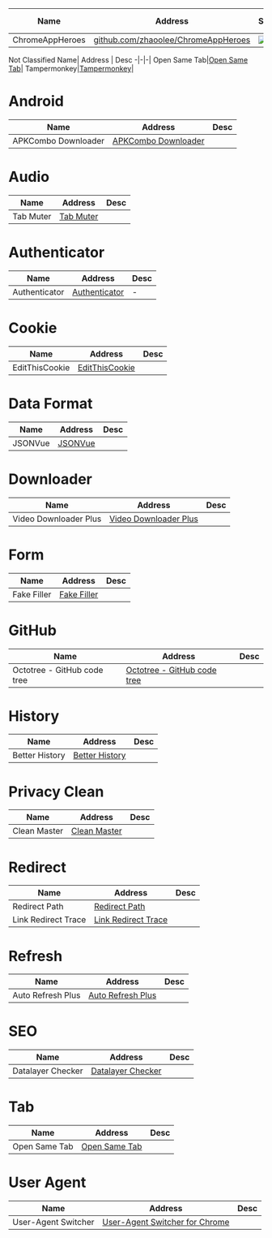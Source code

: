 Name| Address | Star| Last Update| Desc
-|-|-|-|-|
ChromeAppHeroes|[github.com/zhaoolee/ChromeAppHeroes](https://github.com/zhaoolee/ChromeAppHeroes)|<img src="https://img.shields.io/github/stars/zhaoolee/ChromeAppHeroes?style=for-the-badge" />|<img src="https://img.shields.io/github/last-commit/zhaoolee/ChromeAppHeroes?style=for-the-badge" />|-

Not Classified
Name| Address | Desc
-|-|-|
Open Same Tab|[Open Same Tab](https://chromewebstore.google.com/detail/fpkmdincjjgncpbbmeclgbpjmgdehmph?hl=en)|
Tampermonkey|[Tampermonkey](https://chromewebstore.google.com/detail/tampermonkey/dhdgffkkebhmkfjojejmpbldmpobfkfo)|

# Android
Name| Address | Desc
-|-|-|
APKCombo Downloader|[APKCombo Downloader](https://chromewebstore.google.com/detail/apkcombo-downloader/idkigghdjmipnppaeahkpcoaiphjdccm)|


# Audio
Name| Address | Desc
-|-|-|
Tab Muter|[Tab Muter](https://chromewebstore.google.com/detail/tab-muter/bnclejfcblondkjliiblkojdeloomadd)|

# Authenticator
Name| Address | Desc
-|-|-|
Authenticator|[Authenticator](https://chromewebstore.google.com/detail/bhghoamapcdpbohphigoooaddinpkbai)|-|-|-  

# Cookie
Name| Address|Desc
-|-|-|
EditThisCookie|[EditThisCookie](https://www.editthiscookie.com)|

# Data Format
Name| Address| Desc
-|-|-|
JSONVue|[JSONVue](https://chromewebstore.google.com/detail/chklaanhfefbnpoihckbnefhakgolnmc)| 

# Downloader 
Name| Address|Desc
-|-|-|
Video Downloader Plus|[Video Downloader Plus](https://chromewebstore.google.com/detail/video-downloader-plus/hkdmdpdhfaamhgaojpelccmeehpfljgf)| 

# Form
Name| Address|Desc
-|-|-|
Fake Filler|[Fake Filler](https://chromewebstore.google.com/detail/fake-filler/bnjjngeaknajbdcgpfkgnonkmififhfo)| 

# GitHub
Name| Address | Desc
-|-|-|
Octotree - GitHub code tree|[Octotree - GitHub code tree](https://chromewebstore.google.com/detail/octotree-github-code-tree/bkhaagjahfmjljalopjnoealnfndnagc)| 

# History
Name| Address | Desc
-|-|-|
Better History|[Better History](https://chromewebstore.google.com/detail/better-history/egehpkpgpgooebopjihjmnpejnjafefi?hl=en)| 

# Privacy Clean
Name| Address| Desc
-|-|-|
Clean Master|[Clean Master](https://chromewebstore.google.com/detail/clean-master-the-best-chr/eagiakjmjnblliacokhcalebgnhellfi?hl=en)| 

# Redirect
Name| Address| Desc
-|-|-|
Redirect Path|[Redirect Path](https://chromewebstore.google.com/detail/redirect-path/aomidfkchockcldhbkggjokdkkebmdll)| 
Link Redirect Trace|[Link Redirect Trace](https://chromewebstore.google.com/detail/link-redirect-trace/nnpljppamoaalgkieeciijbcccohlpoh)| 

# Refresh
Name| Address| Desc
-|-|-|
Auto Refresh Plus|[Auto Refresh Plus](https://chromewebstore.google.com/detail/hgeljhfekpckiiplhkigfehkdpldcggm)| 

# SEO 
Name| Address | Desc
-|-|-|
Datalayer Checker|[Datalayer Checker](https://chromewebstore.google.com/detail/ffljdddodmkedhkcjhpmdajhjdbkogke)|

# Tab
Name| Address | Desc
-|-|-|
Open Same Tab|[Open Same Tab](https://chromewebstore.google.com/detail/open-same-tab/fpkmdincjjgncpbbmeclgbpjmgdehmph)|



# User Agent 
Name| Address | Desc
-|-|-|
User-Agent Switcher|[User-Agent Switcher for Chrome](https://chromewebstore.google.com/detail/user-agent-switcher-for-c/djflhoibgkdhkhhcedjiklpkjnoahfmg)|

